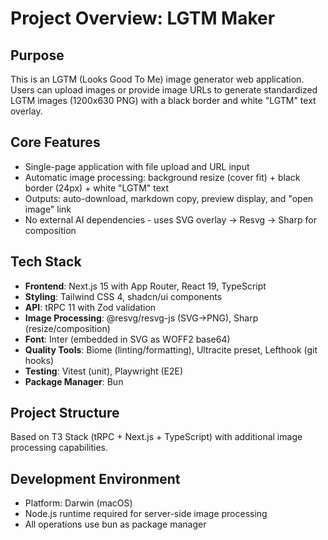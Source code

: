 # Project Overview: LGTM Maker

## Purpose
This is an LGTM (Looks Good To Me) image generator web application. Users can upload images or provide image URLs to generate standardized LGTM images (1200x630 PNG) with a black border and white "LGTM" text overlay.

## Core Features
- Single-page application with file upload and URL input
- Automatic image processing: background resize (cover fit) + black border (24px) + white "LGTM" text
- Outputs: auto-download, markdown copy, preview display, and "open image" link
- No external AI dependencies - uses SVG overlay → Resvg → Sharp for composition

## Tech Stack
- **Frontend**: Next.js 15 with App Router, React 19, TypeScript
- **Styling**: Tailwind CSS 4, shadcn/ui components
- **API**: tRPC 11 with Zod validation 
- **Image Processing**: @resvg/resvg-js (SVG→PNG), Sharp (resize/composition)
- **Font**: Inter (embedded in SVG as WOFF2 base64)
- **Quality Tools**: Biome (linting/formatting), Ultracite preset, Lefthook (git hooks)
- **Testing**: Vitest (unit), Playwright (E2E)
- **Package Manager**: Bun

## Project Structure
Based on T3 Stack (tRPC + Next.js + TypeScript) with additional image processing capabilities.

## Development Environment
- Platform: Darwin (macOS)
- Node.js runtime required for server-side image processing
- All operations use bun as package manager